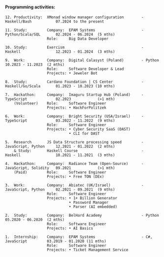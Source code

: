 #### Programming activities:

```
12. Productivity:  XMonad window manager configuration        - Haskell/Bash           07.2024 to the present

11. Study:         Company:  EPAM Systems                     - Python/Scala/SQL       02.2024 - 06.2024  (5 mths)       
                   Role:     Big Data Developer

10. Study:         Exercism                                   - Haskell                12.2023 - 01.2024  (3 mths)

9.  Work:          Company:  Digital Calasyst (Poland)        - Python                 10.2023 - 11.2023  (2 mths)
                   Role:     Software Developer & Lead
                   Projects: • Jeweler Bot

8.  Study:         Cardano Foundation | CS Center             - Haskell/Go/Scala       01.2023 - 10.2023 (10 mths)

7.  Hackathon:     Company:  Imaguru Startup Hub (Poland)     - TypeScript             02.2023            (>1 mth)
    (Volunteer)    Role:     Software Engineer
                   Projects: • HackForPolitzek

6.  Work:          Company:  Bright Security (USA/Israel)     - TypeScript             03.2022 - 11.2022  (9 mths)
                   Role:     Software Engineer
                   Projects: • Cyber Security SaaS (DAST)
                             • CLI for DAST

5.  Research       JS Data Structure processing speed         - JavaScript, Python     12.2021 - 01.2022  (2 mths)
    & Study:       Haskell Course                             - Haskell                10.2021 - 11.2021  (3 mths)

4.  Hackathon:     Company:  Radiance Team (Open-Source)      - JavaScript, Solidity   09.2021            (>1 mth)
    (Paid)         Role:     Software Engineer
                   Projects: • Free TON (DEx)

3.  Work:          Company:  Abiatec (UK/Israel)              - JavaScript, Python     02.2021 - 09.2021  (9 mths)
                   Role:     Software Engineer
                   Projects: • 1+ Billion Generator
                             • Password Manager
                             • Parser (AI embedded)

2.  Study:         Company:  BelHard Academy                  - Python                 05.2020 - 06.2020  (2 mths)
                   Role:     Software Engineer
                   Projects: • AI Basics

1.  Internship:    Company:  EPAM Systems                     - C#, JavaScript         03.2019 - 01.2020 (11 mths)
                   Role:     Software Engineer
                   Projects: • Ticket Management Service
```

<!--
**lenchevskii/lenchevskii** is a ✨ _special_ ✨ repository because its `README.md` (this file) appears on your GitHub profile.

Here are some ideas to get you started:

- 🔭 I’m currently working on ...
- 🌱 I’m currently learning ...
- 👯 I’m looking to collaborate on ...
- 🤔 I’m looking for help with ...
- 💬 Ask me about ...
- 📫 How to reach me: ...
- 😄 Pronouns: ...
- ⚡ Fun fact: ...
-->
